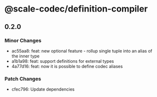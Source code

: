 # @scale-codec/definition-compiler

## 0.2.0
### Minor Changes

- ac55aa8: feat: new optional feature - rollup single tuple into an alias of the inner type
- a1b1a98: feat: support definitions for external types
- 4a77d16: feat: now it is possible to define codec aliases

### Patch Changes

- cfec796: Update dependencies
